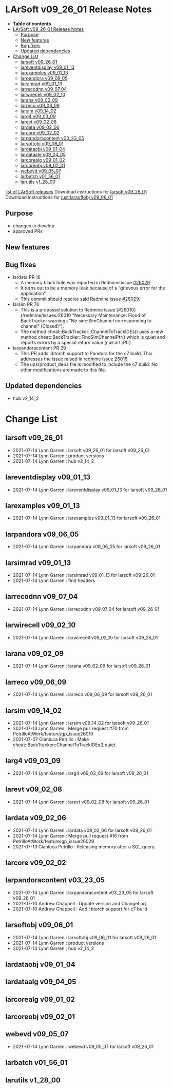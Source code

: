 LArSoft v09_26_01 Release Notes
======================================================================

-   **Table of contents**
-   [LArSoft v09_26_01 Release Notes](#LArSoft-v09_26_01-Release-Notes)
    -   [Purpose](#Purpose)
    -   [New features](#New-features)
    -   [Bug fixes](#Bug-fixes)
    -   [Updated dependencies](#Updated-dependencies)
-   [Change List](#Change-List)
    -   [larsoft v09_26_01](#larsoft-v09_26_01)
    -   [lareventdisplay v09_01_13](#lareventdisplay-v09_01_13)
    -   [larexamples v09_01_13](#larexamples-v09_01_13)
    -   [larpandora v09_06_05](#larpandora-v09_06_05)
    -   [larsimrad v09_01_13](#larsimrad-v09_01_13)
    -   [larrecodnn v09_07_04](#larrecodnn-v09_07_04)
    -   [larwirecell v09_02_10](#larwirecell-v09_02_10)
    -   [larana v09_02_09](#larana-v09_02_09)
    -   [larreco v09_06_09](#larreco-v09_06_09)
    -   [larsim v09_14_02](#larsim-v09_14_02)
    -   [larg4 v09_03_09](#larg4-v09_03_09)
    -   [larevt v09_02_08](#larevt-v09_02_08)
    -   [lardata v09_02_06](#lardata-v09_02_06)
    -   [larcore v09_02_02](#larcore-v09_02_02)
    -   [larpandoracontent v03_23_05](#larpandoracontent-v03_23_05)
    -   [larsoftobj v09_06_01](#larsoftobj-v09_06_01)
    -   [lardataobj v09_01_04](#lardataobj-v09_01_04)
    -   [lardataalg v09_04_05](#lardataalg-v09_04_05)
    -   [larcorealg v09_01_02](#larcorealg-v09_01_02)
    -   [larcoreobj v09_02_01](#larcoreobj-v09_02_01)
    -   [webevd v09_05_07](#webevd-v09_05_07)
    -   [larbatch v01_56_01](#larbatch-v01_56_01)
    -   [larutils v1_28_00](#larutils-v1_28_00)

[list of LArSoft releases](LArSoft_release_list)
Download instructions for [larsoft v09_26_01](http://scisoft.fnal.gov/scisoft/bundles/larsoft/v09_26_01/larsoft-v09_26_01.html)
Download instructions for [just larsoftobj v09_06_01](http://scisoft.fnal.gov/scisoft/bundles/larsoftobj/v09_06_01/larsoftobj-v09_06_01.html)

Purpose
--------------------

-   changes in develop
-   approved PRs

New features
------------------------------

Bug fixes
------------------------

-   lardata PR 16
    -   A memory black hole was reported in Redmine issue [\#26029](/redmine/issues/26029 "Bug: problem building larcorealg tests with art 3.09 (Closed)").
    -   It turns out to be a memory leak because of a “grievous error for the application”.
    -   This commit should resolve said Redmine issue [\#26029](/redmine/issues/26029 "Bug: problem building larcorealg tests with art 3.09 (Closed)").
-   larsim PR 70
    -   This is a proposed solution to Redmine issue [\#26010](/redmine/issues/26010 "Necessary Maintenance: Flood of BackTracker warnings "No sim::SimChannel corresponding to channel" (Closed)").
    -   The method cheat::BackTracker::ChannelToTrackIDEs() uses a new method cheat::BackTracker::FindSimChannelPtr() which is quiet and reports errors by a special return value (null art::Ptr).
-   larpandoracontent PR 29
    -   This PR adds libtorch support to Pandora for the c7 build. This addresses the issue raised in [redmine issue 26016](https://cdcvs.fnal.gov/redmine/issues/26016#change-84368)
    -   The ups/product_deps file is modified to include the c7 build. No other modifications are made to this file.

Updated dependencies
----------------------------------------------

-   hub v2_14_2

Change List
============================

larsoft v09_26_01
------------------------------------------

-   2021-07-14 Lynn Garren : larsoft v09_26_01 for larsoft v09_26_01
-   2021-07-14 Lynn Garren : product versions
-   2021-07-14 Lynn Garren : hub v2_14_2

lareventdisplay v09_01_13
----------------------------------------------------------

-   2021-07-14 Lynn Garren : lareventdisplay v09_01_13 for larsoft v09_26_01

larexamples v09_01_13
--------------------------------------------------

-   2021-07-14 Lynn Garren : larexamples v09_01_13 for larsoft v09_26_01

larpandora v09_06_05
------------------------------------------------

-   2021-07-14 Lynn Garren : larpandora v09_06_05 for larsoft v09_26_01

larsimrad v09_01_13
----------------------------------------------

-   2021-07-14 Lynn Garren : larsimrad v09_01_13 for larsoft v09_26_01
-   2021-07-14 Lynn Garren : find headers

larrecodnn v09_07_04
------------------------------------------------

-   2021-07-14 Lynn Garren : larrecodnn v09_07_04 for larsoft v09_26_01

larwirecell v09_02_10
--------------------------------------------------

-   2021-07-14 Lynn Garren : larwirecell v09_02_10 for larsoft v09_26_01

larana v09_02_09
----------------------------------------

-   2021-07-14 Lynn Garren : larana v09_02_09 for larsoft v09_26_01

larreco v09_06_09
------------------------------------------

-   2021-07-14 Lynn Garren : larreco v09_06_09 for larsoft v09_26_01

larsim v09_14_02
----------------------------------------

-   2021-07-14 Lynn Garren : larsim v09_14_02 for larsoft v09_26_01
-   2021-07-13 Lynn Garren : Merge pull request \#70 from PetrilloAtWork/feature/gp_issue26010
-   2021-07-07 Gianluca Petrillo : Make cheat::BackTracker::ChannelToTrackIDEs() quiet

larg4 v09_03_09
--------------------------------------

-   2021-07-14 Lynn Garren : larg4 v09_03_09 for larsoft v09_26_01

larevt v09_02_08
----------------------------------------

-   2021-07-14 Lynn Garren : larevt v09_02_08 for larsoft v09_26_01

lardata v09_02_06
------------------------------------------

-   2021-07-14 Lynn Garren : lardata v09_02_06 for larsoft v09_26_01
-   2021-07-14 Lynn Garren : Merge pull request \#16 from PetrilloAtWork/feature/gp_issue26029
-   2021-07-13 Gianluca Petrillo : Releasing memory after a SQL query.

larcore v09_02_02
------------------------------------------

larpandoracontent v03_23_05
--------------------------------------------------------------

-   2021-07-14 Lynn Garren : larpandoracontent v03_23_05 for larsoft v09_26_01
-   2021-07-10 Andrew Chappell : Update version and ChangeLog
-   2021-07-10 Andrew Chappell : Add libtorch support for c7 build

larsoftobj v09_06_01
------------------------------------------------

-   2021-07-14 Lynn Garren : larsoftobj v09_06_01 for larsoft v09_26_01
-   2021-07-14 Lynn Garren : product versions
-   2021-07-14 Lynn Garren : hub v2_14_2

lardataobj v09_01_04
------------------------------------------------

lardataalg v09_04_05
------------------------------------------------

larcorealg v09_01_02
------------------------------------------------

larcoreobj v09_02_01
------------------------------------------------

webevd v09_05_07
----------------------------------------

-   2021-07-14 Lynn Garren : webevd v09_05_07 for larsoft v09_26_01

larbatch v01_56_01
--------------------------------------------

larutils v1_28_00
------------------------------------------
